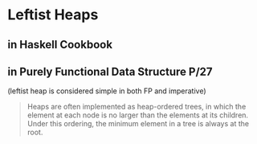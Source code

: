 # Leftist Heaps

## in Haskell Cookbook

## in Purely Functional Data Structure P/27

(leftist heap is considered simple in both FP and imperative)

> Heaps are often implemented as heap-ordered trees, in which the element
> at each node is no larger than the elements at its children. Under this
> ordering, the minimum element in a tree is always at the root.
